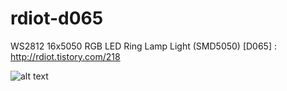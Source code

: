 # rdiot-d065
WS2812 16x5050 RGB LED Ring Lamp Light (SMD5050) [D065] : http://rdiot.tistory.com/218

![alt text](http://cfile24.uf.tistory.com/image/253C6A4F57E26F28097A49)
